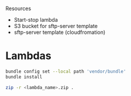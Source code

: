 Resources
- Start-stop lambda
- S3 bucket for sftp-server template
- sftp-server template (cloudfromation)



# Lambdas
```bash
bundle config set --local path 'vendor/bundle'
bundle install

zip -r <lambda_name>.zip .
```